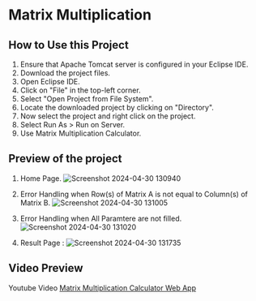 # Matrix Multiplication

## How to Use this Project

1. Ensure that Apache Tomcat server is configured in your Eclipse IDE.
2. Download the project files.
3. Open Eclipse IDE.
4. Click on "File" in the top-left corner.
5. Select "Open Project from File System".
6. Locate the downloaded project by clicking on "Directory".
7. Now select the project and right click on the project.
8. Select Run As > Run on Server.
9. Use Matrix Multiplication Calculator.

## Preview of the project

1. Home Page. ![Screenshot 2024-04-30 130940](https://github.com/atomhudson/MatrixMultiplication/assets/83460106/d50d8969-a657-45b4-b880-f204dedd836b)
   
2. Error Handling when Row(s) of Matrix A is not equal to Column(s) of Matrix B. ![Screenshot 2024-04-30 131005](https://github.com/atomhudson/MatrixMultiplication/assets/83460106/7647ea70-3477-4766-8b6b-d5448329b734)
   
3. Error Handling when All Paramtere are not filled. ![Screenshot 2024-04-30 131020](https://github.com/atomhudson/MatrixMultiplication/assets/83460106/d99bc73e-ec84-4b4c-808e-82d0bfbe76e1)
   
4. Result Page : ![Screenshot 2024-04-30 131735](https://github.com/atomhudson/MatrixMultiplication/assets/83460106/96febc66-5149-4d77-a637-cb661b83a74c)

## Video Preview 
Youtube Video [Matrix Multiplication Calculator Web App](https://www.youtube.com/watch?v=LutajJRX6E4)
